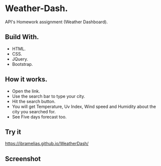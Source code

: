 # Weather-Dash.
API's Homework assignment (Weather Dashboard).

## Build With.
* HTML.
* CSS.
* JQuery.
* Bootstrap.

## How it works.
* Open the link.
* Use the search bar to type your city.
* Hit the search button.
* You will get Temperature, Uv Index, Wind speed and Humidity about the city you searched for.
* See Five days forecast too. 

## Try it
https://ibramelias.github.io/WeatherDash/

## Screenshot
[](WeatherDash/blob/main/assets/img/Screen%20Shot%202020-10-24%20at%208.56.49%20PM.png)
